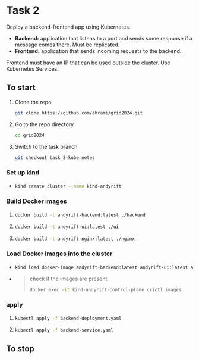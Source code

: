 # Task 2

Deploy a backend-frontend app using Kubernetes. 

- __Backend:__ application that listens to a port and sends some response if a message comes there. Must be replicated.
- __Frontend:__ application that sends incoming requests to the backend.

Frontend must have an IP that can be used outside the cluster. Use Kubernetes Services. 


## To start

1. Clone the repo
   ```sh
   git clone https://github.com/ahrami/grid2024.git
   ```
2. Go to the repo directory
   ```sh
   cd grid2024
   ```
3. Switch to the task branch
   ```sh
   git checkout task_2-kubernetes
   ```


### Set up kind

-
   ```sh
   kind create cluster --name kind-andyrift
   ```

### Build Docker images

1.
   ```sh
   docker build -t andyrift-backend:latest ./backend
   ```
2.
   ```sh
   docker build -t andyrift-ui:latest ./ui
   ```
3.
   ```sh
   docker build -t andyrift-nginx:latest ./nginx
   ```

### Load Docker images into the cluster

-
   ```sh
   kind load docker-image andyrift-backend:latest andyrift-ui:latest andyrift-nginx:latest --name kind-andyrift
   ```

-
   > check if the images are present<br>
   > ```sh
   > docker exec -it kind-andyrift-control-plane crictl images
   > ```

### apply 

1.
   ```sh
   kubectl apply -f backend-deployment.yaml
   ```

2.
   ```sh
   kubectl apply -f backend-service.yaml
   ```
   

## To stop

   ```sh
   
   ```
